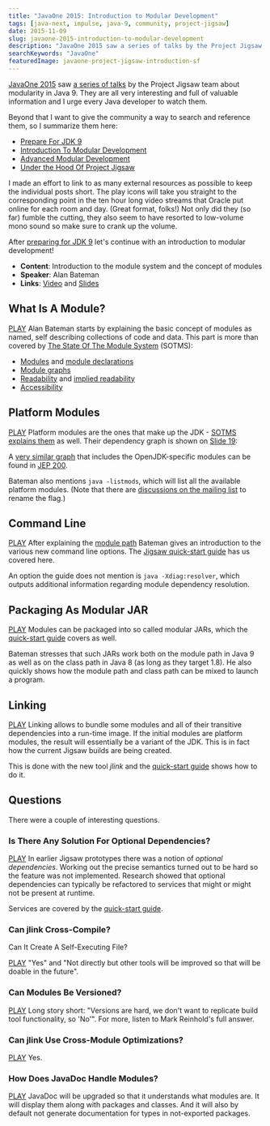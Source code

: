 ```yaml
---
title: "JavaOne 2015: Introduction to Modular Development"
tags: [java-next, impulse, java-9, community, project-jigsaw]
date: 2015-11-09
slug: javaone-2015-introduction-to-modular-development
description: "JavaOne 2015 saw a series of talks by the Project Jigsaw team about modularity in Java 9. This one introduces the basic concepts."
searchKeywords: "JavaOne"
featuredImage: javaone-project-jigsaw-introduction-sf
---
```


[JavaOne 2015](https://community.oracle.com/community/java/javaone) saw [a series of talks](http://openjdk.java.net/projects/jigsaw/j1/) by the Project Jigsaw team about modularity in Java 9.
They are all very interesting and full of valuable information and I urge every Java developer to watch them.

Beyond that I want to give the community a way to search and reference them, so I summarize them here:

* [Prepare For JDK 9](javaone-2015-prepare-for-jdk-9)
* [Introduction To Modular Development](javaone-2015-introduction-to-modular-development)
* [Advanced Modular Development](javaone-2015-advanced-modular-development)
* [Under the Hood Of Project Jigsaw](javaone-2015-under-the-hood-of-project-jigsaw)

I made an effort to link to as many external resources as possible to keep the individual posts short.
The play icons will take you straight to the corresponding point in the ten hour long video streams that Oracle put online for each room and day.
(Great format, folks!)
Not only did they (so far) fumble the cutting, they also seem to have resorted to low-volume mono sound so make sure to crank up the volume.

After [preparing for JDK 9](javaone-2015-prepare-for-jdk-9) let's continue with an introduction to modular development!

- **Content**: Introduction to the module system and the concept of modules
- **Speaker**: Alan Bateman
- **Links**: [Video](https://www.youtube.com/watch?v=8RhwmJlZQgs&t=4h25m19s) and [Slides](http://openjdk.java.net/projects/jigsaw/j1/intro-modular-dev-j1-2015.pdf)

<contentvideo slug="javaone-2015-jigsaw"></contentvideo>

## What Is A Module?

[PLAY](https://www.youtube.com/watch?v=8RhwmJlZQgs#t=4h26m38s)
Alan Bateman starts by explaining the basic concept of modules as named, self describing collections of code and data.
This part is more than covered by [The State Of The Module System](http://openjdk.java.net/projects/jigsaw/spec/sotms/) (SOTMS):

-   [Modules](http://openjdk.java.net/projects/jigsaw/spec/sotms/#modules) and [module declarations](http://openjdk.java.net/projects/jigsaw/spec/sotms/#module-declarations)
-   [Module graphs](http://openjdk.java.net/projects/jigsaw/spec/sotms/#module-graphs)
-   [Readability](http://openjdk.java.net/projects/jigsaw/spec/sotms/#readability) and [implied readability](http://openjdk.java.net/projects/jigsaw/spec/sotms/#implied-readability)
-   [Accessibility](http://openjdk.java.net/projects/jigsaw/spec/sotms/#accessibility)

## Platform Modules

[PLAY](https://www.youtube.com/watch?v=8RhwmJlZQgs#t=4h39m58s)
Platform modules are the ones that make up the JDK - [SOTMS explains them](http://openjdk.java.net/projects/jigsaw/spec/sotms/#platform-modules) as well.
Their dependency graph is shown on [Slide 19](http://openjdk.java.net/projects/jigsaw/j1/intro-modular-dev-j1-2015.pdf#page=19):

<contentimage slug="javaone-project-jigsaw-platform-modules" options="narrow"></contentimage>

A [very similar graph](https://bugs.openjdk.java.net/secure/attachment/21573/jdk-tr.png) that includes the OpenJDK-specific modules can be found in [JEP 200](http://openjdk.java.net/jeps/200).

Bateman also mentions `java -listmods`, which will list all the available platform modules.
(Note that there are [discussions on the mailing list](http://mail.openjdk.java.net/pipermail/jigsaw-dev/2015-October/005042.html) to rename the flag.)

## Command Line

[PLAY](https://www.youtube.com/watch?v=8RhwmJlZQgs#t=4h42m39s)
After explaining the [module path](http://openjdk.java.net/projects/jigsaw/spec/sotms/#module-path) Bateman gives an introduction to the various new command line options.
The [Jigsaw quick-start guide](http://openjdk.java.net/projects/jigsaw/quick-start) has us covered here.

An option the guide does not mention is `java -Xdiag:resolver`, which outputs additional information regarding module dependency resolution.

## Packaging As Modular JAR

[PLAY](https://www.youtube.com/watch?v=8RhwmJlZQgs#t=4h49m54s)
Modules can be packaged into so called modular JARs, which the [quick-start guide](http://openjdk.java.net/projects/jigsaw/quick-start#packaging) covers as well.

Bateman stresses that such JARs work both on the module path in Java 9 as well as on the class path in Java 8 (as long as they target 1.8).
He also quickly shows how the module path and class path can be mixed to launch a program.

## Linking

[PLAY](https://www.youtube.com/watch?v=8RhwmJlZQgs#t=4h56m13s)
Linking allows to bundle some modules and all of their transitive dependencies into a run-time image.
If the initial modules are platform modules, the result will essentially be a variant of the JDK.
This is in fact how the current Jigsaw builds are being created.

This is done with the new tool *jlink* and the [quick-start guide](http://openjdk.java.net/projects/jigsaw/quick-start#linker) shows how to do it.

## Questions

There were a couple of interesting questions.

### Is There Any Solution For Optional Dependencies?

[PLAY](https://www.youtube.com/watch?v=8RhwmJlZQgs#t=5h04m43s)
In earlier Jigsaw prototypes there was a notion of *optional dependencies*.
Working out the precise semantics turned out to be hard so the feature was not implemented.
Research showed that optional dependencies can typically be refactored to services that might or might not be present at runtime.

Services are covered by the [quick-start guide](http://openjdk.java.net/projects/jigsaw/quick-start#services).

### Can jlink Cross-Compile?
Can It Create A Self-Executing File?

[PLAY](https://www.youtube.com/watch?v=8RhwmJlZQgs#t=5h05m39s)
"Yes" and "Not directly but other tools will be improved so that will be doable in the future".

### Can Modules Be Versioned?

[PLAY](https://www.youtube.com/watch?v=8RhwmJlZQgs#t=5h07m42s)
Long story short: "Versions are hard, we don't want to replicate build tool functionality, so 'No'".
For more, listen to Mark Reinhold's full answer.

### Can jlink Use Cross-Module Optimizations?

[PLAY](https://www.youtube.com/watch?v=8RhwmJlZQgs#t=5h10m22s)
Yes.

### How Does JavaDoc Handle Modules?

[PLAY](https://www.youtube.com/watch?v=8RhwmJlZQgs#t=5h14m37s)
JavaDoc will be upgraded so that it understands what modules are.
It will display them along with packages and classes.
And it will also by default not generate documentation for types in not-exported packages.

